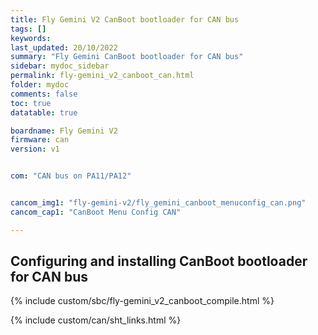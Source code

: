 ```yaml
---
title: Fly Gemini V2 CanBoot bootloader for CAN bus
tags: []
keywords: 
last_updated: 20/10/2022
summary: "Fly Gemini CanBoot bootloader for CAN bus"
sidebar: mydoc_sidebar
permalink: fly-gemini_v2_canboot_can.html
folder: mydoc
comments: false
toc: true
datatable: true

boardname: Fly Gemini V2
firmware: can
version: v1


com: "CAN bus on PA11/PA12"


cancom_img1: "fly-gemini-v2/fly_gemini_canboot_menuconfig_can.png"
cancom_cap1: "CanBoot Menu Config CAN"

---
```


## Configuring and installing CanBoot bootloader for CAN bus

{% include custom/sbc/fly-gemini_v2_canboot_compile.html %}

{% include custom/can/sht_links.html %}